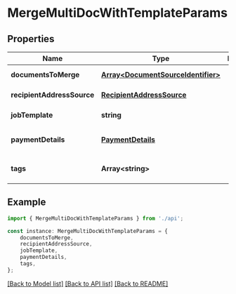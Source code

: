 # MergeMultiDocWithTemplateParams


## Properties

Name | Type | Description | Notes
------------ | ------------- | ------------- | -------------
**documentsToMerge** | [**Array&lt;DocumentSourceIdentifier&gt;**](DocumentSourceIdentifier.md) |  | [default to undefined]
**recipientAddressSource** | [**RecipientAddressSource**](RecipientAddressSource.md) |  | [default to undefined]
**jobTemplate** | **string** |  | [default to undefined]
**paymentDetails** | [**PaymentDetails**](PaymentDetails.md) |  | [optional] [default to undefined]
**tags** | **Array&lt;string&gt;** |  | [optional] [default to undefined]

## Example

```typescript
import { MergeMultiDocWithTemplateParams } from './api';

const instance: MergeMultiDocWithTemplateParams = {
    documentsToMerge,
    recipientAddressSource,
    jobTemplate,
    paymentDetails,
    tags,
};
```

[[Back to Model list]](../README.md#documentation-for-models) [[Back to API list]](../README.md#documentation-for-api-endpoints) [[Back to README]](../README.md)
